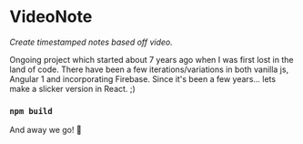 # VideoNote

_Create timestamped notes based off video._

Ongoing project which started about 7 years ago when I was first lost in the land of code. There have been a few iterations/variations in both vanilla js, Angular 1 and incorporating Firebase. Since it's been a few years... lets make a slicker version in React. ;)

### `npm build`

And away we go! 🚀
